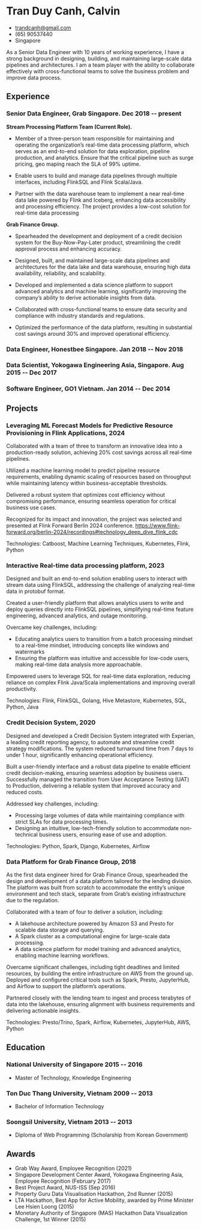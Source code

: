 <!-- The (first) h1 will be used as the <title> of the HTML page -->
# Tran Duy Canh, Calvin

<!-- The unordered list immediately after the h1 will be formatted on a single
line. It is intended to be used for contact details -->
- <trandcanh@gmail.com>
- (65) 90537440
- Singapore

As a Senior Data Engineer with 10 years of working experience, I have a strong background in designing, building, and maintaining large-scale data pipelines and architectures. I am a team player with the ability to collaborate effectively with cross-functional teams to solve the business problem and improve data process.

## Experience

<!-- You have to wrap the "left" and "right" half of these headings in spans by
hand -->
### <span>Senior Data Engineer, Grab Singapore.</span> <span>Dec 2018 -- present</span>

**Stream Processing Platform Team (Current Role).**

- Member of a three-person team responsible for maintaining and operating the organization’s real-time data processing platform, which serves as an end-to-end solution for data exploration, pipeline production, and analytics. Ensure that the critical pipeline such as surge pricing, geo maping reach the SLA of 99% uptime.

- Enable users to build and manage data pipelines through multiple interfaces, including FlinkSQL and Flink Scala/Java. 

- Partner with the data warehouse team to implement a near real-time data lake powered by Flink and Iceberg, enhancing data accessibility and processing efficiency. The project provides a low-cost solution for real-time data processing

**Grab Finance Group.**

- Spearheaded the development and deployment of a credit decision system for the Buy-Now-Pay-Later product, streamlining the credit approval process and enhancing accuracy.

- Designed, built, and maintained large-scale data pipelines and architectures for the data lake and data warehouse, ensuring high data availability, reliability, and scalability.

- Developed and implemented a data science platform to support advanced analytics and machine learning, significantly improving the company’s ability to derive actionable insights from data.

- Collaborated with cross-functional teams to ensure data security and compliance with industry standards and regulations.

- Optimized the performance of the data platform, resulting in substantial cost savings around 30% and improved operational efficiency.

### <span>Data Engineer, Honestbee Singapore.</span> <span>Jan 2018 -- Nov 2018</span>

### <span>Data Scientist, Yokogawa Engineering Asia, Singapore.</span> <span>Aug 2015 -- Dec 2017</span>

### <span>Software Engineer, GO1 Vietnam.</span> <span>Jan 2014 -- Dec 2014</span>

## Projects

### <span>Leveraging ML Forecast Models for Predictive Resource Provisioning in Flink Applications, 2024</span>
Collaborated with a team of three to transform an innovative idea into a production-ready solution, achieving 20% cost savings across all real-time pipelines.

Utilized a machine learning model to predict pipeline resource requirements, enabling dynamic scaling of resources based on throughput while maintaining latency within business-acceptable thresholds.

Delivered a robust system that optimizes cost efficiency without compromising performance, ensuring seamless operation for critical business use cases.

Recognized for its impact and innovation, the project was selected and presented at Flink Forward Berlin 2024 conference. https://www.flink-forward.org/berlin-2024/recordings#technology_deep_dive_flink_cdc

Technologies: Catboost, Machine Learning Techniques, Kubernetes, Flink, Python

### <span>Interactive Real-time data processing platform, 2023</span>
Designed and built an end-to-end solution enabling users to interact with stream data using FlinkSQL, addressing the challenge of analyzing real-time data in protobuf format.

Created a user-friendly platform that allows analytics users to write and deploy queries directly into FlinkSQL pipelines, simplifying real-time feature engineering, advanced analytics, and outage monitoring.

Overcame key challenges, including:

- Educating analytics users to transition from a batch processing mindset to a real-time mindset, introducing concepts like windows and watermarks
- Ensuring the platform was intuitive and accessible for low-code users, making real-time data analysis more approachable.

Empowered users to leverage SQL for real-time data exploration, reducing reliance on complex Flink Java/Scala implementations and improving overall productivity.

Technologies: Flink, FlinkSQL, Golang, Hive Metastore, Kubernetes, SQL, Python, Java

### <span>Credit Decision System, 2020</span>
Designed and developed a Credit Decision System integrated with Experian, a leading credit reporting agency, to automate and streamline credit strategy modifications. The system reduced turnaround time from 7 days to under 1 hour, significantly enhancing operational efficiency.

Built a user-friendly interface and a robust data pipeline to enable efficient credit decision-making, ensuring seamless adoption by business users. Successfully managed the transition from User Acceptance Testing (UAT) to Production, delivering a reliable system that improved accuracy and reduced costs.

Addressed key challenges, including:

- Processing large volumes of data while maintaining compliance with strict SLAs for data processing times.
- Designing an intuitive, low-tech-friendly solution to accommodate non-technical business users, ensuring ease of use and adoption.

Technologies: Python, Spark, Django, Kubernetes, Airflow

### <span>Data Platform for Grab Finance Group, 2018</span>
As the first data engineer hired for Grab Finance Group, spearheaded the design and development of a data platform tailored for the lending division. The platform was built from scratch to accommodate the entity’s unique environment and tech stack, separate from Grab’s existing infrastructure due to the regulation.

Collaborated with a team of four to deliver a solution, including:

- A lakehouse architecture powered by Amazon S3 and Presto for scalable data storage and querying.
- A Spark cluster as a computational engine for large-scale data processing.
- A data science platform for model training and advanced analytics, enabling machine learning workflows.

Overcame significant challenges, including tight deadlines and limited resources, by building the entire infrastructure on AWS from the ground up. Deployed and configured critical tools such as Spark, Presto, JupyterHub, and Airflow to support the platform’s operations.

Partnered closely with the lending team to ingest and process terabytes of data into the lakehouse, ensuring alignment with business requirements and delivering actionable insights.

Technologies: Presto/Trino, Spark, Airflow, Kubernetes, JupyterHub, AWS, Python

## Education

### <span>National University of Singapore</span> <span>2015 -- 2016</span>
- Master of Technology, Knowledge Engineering

### <span>Ton Duc Thang University, Vietnam</span> <span>2009 -- 2013</span>
- Bachelor of Information Technology

### <span>Soongsil University, Vietnam</span> <span>2013 -- 2013</span>
- Diploma of Web Programming (Scholarship from Korean Government)

## Awards
- Grab Way Award, Employee Recognition (2021)
- Singapore Development Center Award, Yokogawa Engineering Asia, Employee Recognition (February 2017)
- Best Project Award, NUS-ISS (Sep 2016)
- Property Guru Data Visualisation Hackathon, 2nd Runner (2015)
- LTA Hackathon, Best App for Active Mobility, awarded by Prime Minister Lee Hsien Loong (2015)
- Monetary Authority of Singapore (MAS) Hackathon Data Visualization Challenge, 1st Winner (2015)